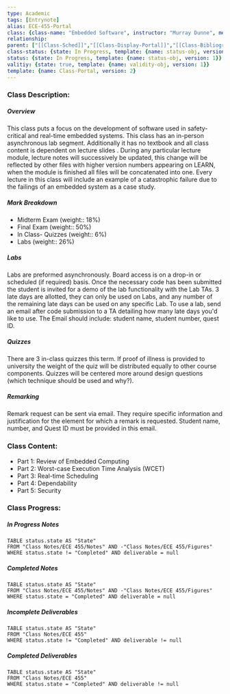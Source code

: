 ```yaml
---
type: Academic
tags: [Entrynote]
alias: ECE-455-Portal
class: {class-name: "Embedded Software", instructor: "Murray Dunne", medium: "In Person", start-date: 2023-05-08, university: "University of Waterloo", class-alias: ECE-455, template: {name: class-uni-obj, version: 1}}
relationship: 
parent: ["[[Class-Sched]]","[[Class-Display-Portal]]","[[Class-Bibliography]]", "[[ECE 455 Scehdule]]"]
class-status: {state: In Progress, template: {name: status-obj, version: 1}}
status: {state: In Progress, template: {name: status-obj, version: 1}}
valitiy: {state: true, template: {name: validity-obj, version: 1}}
template: {name: Class-Portal, version: 2} 
---
```

### Class Description:
##### Overview
This class puts a focus on the development of software used in safety-critical and real-time embedded systems.
This class has an in-person asynchronous lab segment. Additionally it has no textbook and all class content is dependent on lecture slides .
During any particular lecture module, lecture notes will successively be updated, this change will be reflected by other files with higher version numbers appearing on LEARN, when the module is finished all files will be concatenated into one.
Every lecture in this class will include an example of a catastrophic failure due to the failings of an embedded system as a case study.

##### Mark Breakdown
- Midterm Exam (weight:: 18%)
- Final Exam (weight:: 50%)
- In Class- Quizzes (weight:: 6%)
- Labs (weight:: 26%)

##### Labs
Labs are preformed asynchronously. Board access is on a drop-in or scheduled (if required) basis. Once the necessary code has been submitted the student is invited for a demo of the lab functionality with the Lab TAs. 
3 late days are allotted, they can only be used on Labs, and any number of the remaining late days can be used on any specific Lab. To use a lab, send an email after code submission to a TA detailing how many late days you'd like to use. The Email should include: student name, student number, quest ID.

##### Quizzes
There are 3 in-class quizzes this term. If proof of illness is provided to university the weight of the quiz will be distributed equally to other course components. Quizzes will be centered more around design questions (which technique should be used and why?).

##### Remarking
Remark request can be sent via email. They require specific information and justification for the element for which  a remark is requested. Student name, number, and Quest ID must be provided in this email.

### Class Content:
- Part 1: Review of Embedded Computing
- Part 2: Worst-case Execution Time Analysis (WCET)
- Part 3: Real-time Scheduling
- Part 4: Dependability
- Part 5: Security

### Class Progress: 
##### In Progress Notes
```dataview
TABLE status.state AS "State"
FROM "Class Notes/ECE 455/Notes" AND -"Class Notes/ECE 455/Figures"
WHERE status.state != "Completed" AND deliverable = null
```
##### Completed Notes
```dataview
TABLE status.state AS "State"
FROM "Class Notes/ECE 455/Notes" AND -"Class Notes/ECE 455/Figures"
WHERE status.state = "Completed" AND deliverable = null
```
##### Incomplete Deliverables
```dataview
TABLE status.state AS "State"
FROM "Class Notes/ECE 455"
WHERE status.state != "Completed" AND deliverable != null
```
##### Completed Deliverables
```dataview
TABLE status.state AS "State"
FROM "Class Notes/ECE 455"
WHERE status.state = "Completed" AND deliverable != null
```
